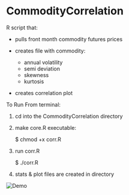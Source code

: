 # CommodityCorrelation

R script that:

* pulls front month commodity futures prices

* creates file with commodity:
  * annual volatility
  * semi deviation
  * skewness
  * kurtosis

 * creates correlation plot



To Run From terminal:

  1) cd into the CommodityCorrelation directory


  2) make core.R executable:

      $ chmod +x corr.R


  4) run corr.R

      $ ./corr.R


  5) stats & plot files are created in directory

 

![Demo](https://cloud.githubusercontent.com/assets/11936956/12631584/b027fb68-c517-11e5-8a5a-42f7a1cd33c4.png)
